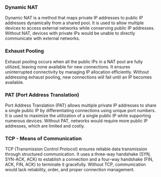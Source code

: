 ### Dynamic NAT  
Dynamic NAT is a method that maps private IP addresses to public IP addresses dynamically from a shared pool. It is used to allow multiple devices to access external networks while conserving public IP addresses. Without NAT, devices with private IPs would be unable to directly communicate with external networks.  

### Exhaust Pooling  
Exhaust pooling occurs when all the public IPs in a NAT pool are fully utilized, leaving none available for new connections. It ensures uninterrupted connectivity by managing IP allocation efficiently. Without addressing exhaust pooling, new connections will fail until an IP becomes available.  

### PAT (Port Address Translation)  
Port Address Translation (PAT) allows multiple private IP addresses to share a single public IP by differentiating connections using unique port numbers. It is used to maximize the utilization of a single public IP while supporting numerous devices. Without PAT, networks would require more public IP addresses, which are limited and costly.  

### TCP - Means of Communication  
TCP (Transmission Control Protocol) ensures reliable data transmission through structured communication. It uses a three-way handshake (SYN, SYN-ACK, ACK) to establish a connection and a four-way handshake (FIN, ACK, FIN, ACK) to terminate it gracefully. Without TCP, communication would lack reliability, order, and proper connection management.  
